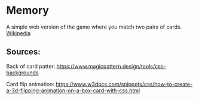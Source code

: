 # Memory

A simple web version of the game where you match two pairs of cards. [Wikipedia](<https://en.wikipedia.org/wiki/Concentration_(card_game)>)

## Sources:

Back of card patter: https://www.magicpattern.design/tools/css-backgrounds

Card flip animation: https://www.w3docs.com/snippets/css/how-to-create-a-3d-flipping-animation-on-a-box-card-with-css.html
